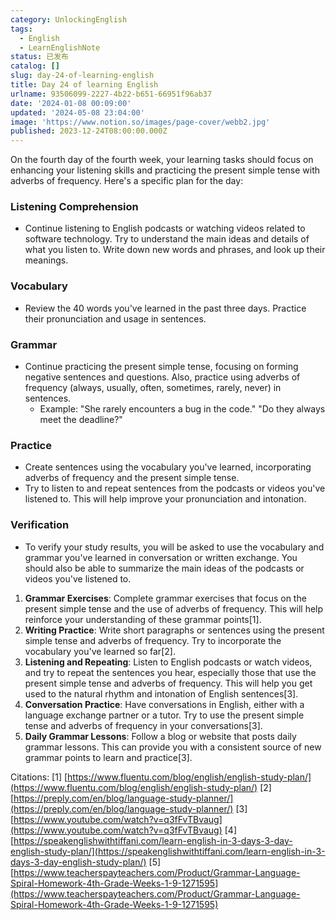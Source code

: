 ```yaml
---
category: UnlockingEnglish
tags:
  - English
  - LearnEnglishNote
status: 已发布
catalog: []
slug: day-24-of-learning-english
title: Day 24 of learning English
urlname: 93506099-2227-4b22-b651-66951f96ab37
date: '2024-01-08 00:09:00'
updated: '2024-05-08 23:04:00'
image: 'https://www.notion.so/images/page-cover/webb2.jpg'
published: 2023-12-24T08:00:00.000Z
---
```


On the fourth day of the fourth week, your learning tasks should focus on enhancing your listening skills and practicing the present simple tense with adverbs of frequency. Here's a specific plan for the day:


### Listening Comprehension

- Continue listening to English podcasts or watching videos related to software technology. Try to understand the main ideas and details of what you listen to. Write down new words and phrases, and look up their meanings.

### Vocabulary

- Review the 40 words you've learned in the past three days. Practice their pronunciation and usage in sentences.

### Grammar

- Continue practicing the present simple tense, focusing on forming negative sentences and questions. Also, practice using adverbs of frequency (always, usually, often, sometimes, rarely, never) in sentences.
	- Example: "She rarely encounters a bug in the code." "Do they always meet the deadline?"

### Practice

- Create sentences using the vocabulary you've learned, incorporating adverbs of frequency and the present simple tense.
- Try to listen to and repeat sentences from the podcasts or videos you've listened to. This will help improve your pronunciation and intonation.

### Verification

- To verify your study results, you will be asked to use the vocabulary and grammar you've learned in conversation or written exchange. You should also be able to summarize the main ideas of the podcasts or videos you've listened to.
1. **Grammar Exercises**: Complete grammar exercises that focus on the present simple tense and the use of adverbs of frequency. This will help reinforce your understanding of these grammar points[1].
2. **Writing Practice**: Write short paragraphs or sentences using the present simple tense and adverbs of frequency. Try to incorporate the vocabulary you've learned so far[2].
3. **Listening and Repeating**: Listen to English podcasts or watch videos, and try to repeat the sentences you hear, especially those that use the present simple tense and adverbs of frequency. This will help you get used to the natural rhythm and intonation of English sentences[3].
4. **Conversation Practice**: Have conversations in English, either with a language exchange partner or a tutor. Try to use the present simple tense and adverbs of frequency in your conversations[3].
5. **Daily Grammar Lessons**: Follow a blog or website that posts daily grammar lessons. This can provide you with a consistent source of new grammar points to learn and practice[3].

Citations:
[1] [https://www.fluentu.com/blog/english/english-study-plan/](https://www.fluentu.com/blog/english/english-study-plan/)
[2] [https://preply.com/en/blog/language-study-planner/](https://preply.com/en/blog/language-study-planner/)
[3] [https://www.youtube.com/watch?v=q3fFvTBvaug](https://www.youtube.com/watch?v=q3fFvTBvaug)
[4] [https://speakenglishwithtiffani.com/learn-english-in-3-days-3-day-english-study-plan/](https://speakenglishwithtiffani.com/learn-english-in-3-days-3-day-english-study-plan/)
[5] [https://www.teacherspayteachers.com/Product/Grammar-Language-Spiral-Homework-4th-Grade-Weeks-1-9-1271595](https://www.teacherspayteachers.com/Product/Grammar-Language-Spiral-Homework-4th-Grade-Weeks-1-9-1271595)

